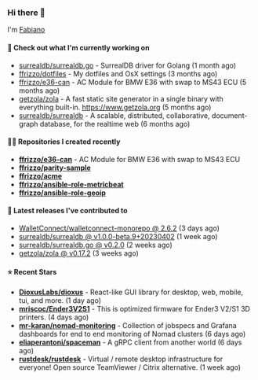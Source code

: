 ### Hi there 👋

I'm [Fabiano](https://ffrizzo.com)

#### 👷 Check out what I'm currently working on


- [surrealdb/surrealdb.go](https://github.com/surrealdb/surrealdb.go) - SurrealDB driver for Golang (1 month ago)
- [ffrizzo/dotfiles](https://github.com/ffrizzo/dotfiles) - My dotfiles and OsX settings (3 months ago)
- [ffrizzo/e36-can](https://github.com/ffrizzo/e36-can) - AC Module for BMW E36 with swap to MS43 ECU (5 months ago)
- [getzola/zola](https://github.com/getzola/zola) - A fast static site generator in a single binary with everything built-in. https://www.getzola.org (5 months ago)
- [surrealdb/surrealdb](https://github.com/surrealdb/surrealdb) - A scalable, distributed, collaborative, document-graph database, for the realtime web (6 months ago)

#### 👨‍💻 Repositories I created recently
- **[ffrizzo/e36-can](https://github.com/ffrizzo/e36-can)** - AC Module for BMW E36 with swap to MS43 ECU
- **[ffrizzo/parity-sample](https://github.com/ffrizzo/parity-sample)**
- **[ffrizzo/acme](https://github.com/ffrizzo/acme)**
- **[ffrizzo/ansible-role-metricbeat](https://github.com/ffrizzo/ansible-role-metricbeat)**
- **[ffrizzo/ansible-role-geoip](https://github.com/ffrizzo/ansible-role-geoip)**

#### 🚀 Latest releases I've contributed to


- [WalletConnect/walletconnect-monorepo @ 2.6.2](https://github.com/WalletConnect/walletconnect-monorepo/releases/tag/2.6.2) (3 days ago)
- [surrealdb/surrealdb @ v1.0.0-beta.9&#43;20230402](https://github.com/surrealdb/surrealdb/releases/tag/v1.0.0-beta.9%2B20230402) (1 week ago)
- [surrealdb/surrealdb.go @ v0.2.0](https://github.com/surrealdb/surrealdb.go/releases/tag/v0.2.0) (2 weeks ago)
- [getzola/zola @ v0.17.2](https://github.com/getzola/zola/releases/tag/v0.17.2) (3 weeks ago)

#### ⭐ Recent Stars


- **[DioxusLabs/dioxus](https://github.com/DioxusLabs/dioxus)** - React-like GUI library for desktop, web, mobile, tui, and more. (1 day ago)
- **[mriscoc/Ender3V2S1](https://github.com/mriscoc/Ender3V2S1)** - This is optimized firmware for Ender3 V2/S1 3D printers. (4 days ago)
- **[mr-karan/nomad-monitoring](https://github.com/mr-karan/nomad-monitoring)** - Collection of jobspecs and Grafana dashboards for end to end monitoring of Nomad clusters (6 days ago)
- **[eliaperantoni/spaceman](https://github.com/eliaperantoni/spaceman)** - A gRPC client from another world (6 days ago)
- **[rustdesk/rustdesk](https://github.com/rustdesk/rustdesk)** - Virtual / remote desktop infrastructure for everyone! Open source TeamViewer / Citrix alternative. (1 week ago)
